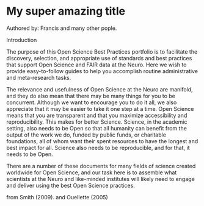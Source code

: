 # My super amazing title

Authored by: Francis and many other pople.

Introduction

The purpose of this Open Science Best Practices portfolio is to facilitate the discovery, selection, and appropriate use of standards and best practices that support Open Science and FAIR data at the Neuro. Here we wish to provide easy-to-follow guides to help you accomplish routine administrative and meta-research tasks. 

The relevance and usefulness of Open Science at the Neuro are manifold, and they do also mean that there may be many things for you to be concurrent. Although we want to encourage you to do it all, we also appreciate that it may be easier to take it one step at a time. Open Science means that you are transparent and that you maximize accessibility and reproducibility. This makes for better Science. Science, in the academic setting, also needs to be Open so that all humanity can benefit from the output of the work we do, funded by public funds, or charitable foundations, all of whom want their spent resources to have the longest and best impact for all. Science also needs to be reproducible, and for that, it needs to be Open.

There are a number of these documents for many fields of science created worldwide for Open Science, and our task here is to assemble what scientists at the Neuro and like-minded institutes will likely need to engage and deliver using the best Open Science practices.


from Smith (2009). and Ouellette (2005)

